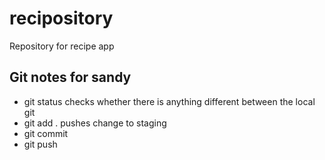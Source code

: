 # recipository
Repository for recipe app

## Git notes for sandy
- git status checks whether there is anything different between the local git 
- git add . pushes change to staging 
- git commit 
- git push

